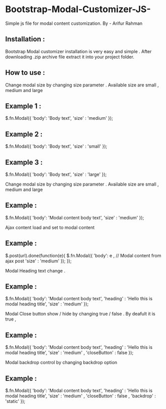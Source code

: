 # Bootstrap-Modal-Customizer-JS-
Simple js file for modal content customization. 
By - Arifur Rahman


Installation :
---------------------------------------

Bootstrap Modal customizer installation is very easy and simple . After downloading .zip archive file extract it into your project folder.

<script src="js/bootstrap-modal.min.js"></script>
  <script>
  $('.button-1').click(function(){
    $.fn.Modal({
      'body': '<h1 class="text-center"> Close button hide </h1> please refresh',
      'closeButton' : false
    });
  });

  </script>
  
  
  
How to use : 
--------------------------------------

Change modal size by changing size parameter . Available size are small ,  medium and large  

Example 1 : 
---------------------------------------

$.fn.Modal({
        'body': 'Body text',
        'size' : 'medium'
      });
      
      
Example 2 : 
---------------------------------------
$.fn.Modal({
        'body': 'Body text',
        'size' : 'small'
      });
      
      
Example 3 : 
----------------------------------------
$.fn.Modal({
        'body': 'Body text',
        'size' : 'large'
      });



Change modal size by changing size parameter . Available size are small ,  medium and large  

Example : 
---------------------------------------
$.fn.Modal({
        'body': 'Modal content body text',
        'size' : 'medium'
      });


Ajax content load and set to modal content 

Example : 
-----------------------------------------
$.post(url).done(function(e){
    $.fn.Modal({ 'body': e , // Modal content from ajax post
                 'size' : 'medium' });
});


Modal Heading text change . 

Example : 
-----------------------------------------
$.fn.Modal({
        'body': 'Modal content body text',
        'heading' : 'Hello this is modal heading title',
        'size' : 'medium'
      });


Modal Close button show / hide by changing true / false . By deafult it is true , 

Example : 
-----------------------------------------
$.fn.Modal({
        'body': 'Modal content body text',
        'heading' : 'Hello this is modal heading title',
        'size' : 'medium' ,
        'closeButton' : false 
      });


Modal backdrop control by changing backdrop option

Example : 
-----------------------------------------
$.fn.Modal({
        'body': 'Modal content body text',
        'heading' : 'Hello this is modal heading title',
        'size' : 'medium' ,
        'closeButton' : false ,
        'backdrop' : 'static'
      });
